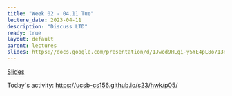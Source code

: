 ```yaml
---
title: "Week 02 - 04.11 Tue"
lecture_date: 2023-04-11
description: "Discuss LTD"
ready: true
layout: default
parent: lectures
slides: https://docs.google.com/presentation/d/1Jwod9HLgi-y5YE4pL8o713HvNRm78MQJaXwbFaTfq8Y/edit?usp=sharing
---
```


[Slides]({{page.slides}})


Today's activity: <https://ucsb-cs156.github.io/s23/hwk/p05/>
